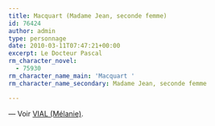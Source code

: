 ```yaml
---
title: Macquart (Madame Jean, seconde femme)
id: 76424
author: admin
type: personnage
date: 2010-03-11T07:47:21+00:00
excerpt: Le Docteur Pascal
rm_character_novel:
  - 75930
rm_character_name_main: 'Macquart '
rm_character_name_secondary: Madame Jean, seconde femme

---
```

— Voir <a href="/personnage/vial-melanie/" target="_self">VIAL (Mélanie)</a>.